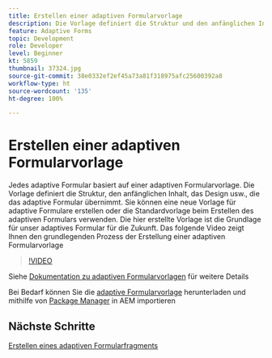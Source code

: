 ```yaml
---
title: Erstellen einer adaptiven Formularvorlage
description: Die Vorlage definiert die Struktur und den anfänglichen Inhalt des adaptiven Formulars.
feature: Adaptive Forms
topic: Development
role: Developer
level: Beginner
kt: 5859
thumbnail: 37324.jpg
source-git-commit: 38e0332ef2ef45a73a81f318975afc25600392a8
workflow-type: ht
source-wordcount: '135'
ht-degree: 100%

---
```



# Erstellen einer adaptiven Formularvorlage

Jedes adaptive Formular basiert auf einer adaptiven Formularvorlage. Die Vorlage definiert die Struktur, den anfänglichen Inhalt, das Design usw., die das adaptive Formular übernimmt. Sie können eine neue Vorlage für adaptive Formulare erstellen oder die Standardvorlage beim Erstellen des adaptiven Formulars verwenden.
Die hier erstellte Vorlage ist die Grundlage für unser adaptives Formular für die Zukunft.
Das folgende Video zeigt Ihnen den grundlegenden Prozess der Erstellung einer adaptiven Formularvorlage

>[!VIDEO](https://video.tv.adobe.com/v/37324?quality=12&learn=on)

Siehe [Dokumentation zu adaptiven Formularvorlagen](https://experienceleague.adobe.com/docs/experience-manager-65/forms/adaptive-forms-advanced-authoring/template-editor.html?lang=de) für weitere Details

Bei Bedarf können Sie die [adaptive Formularvorlage](assets/peak-application-template.zip) herunterladen und mithilfe von [Package Manager](http://localhost:4502/crx/packmgr/index.jsp) in AEM importieren


## Nächste Schritte

[Erstellen eines adaptiven Formularfragments](./create-form-fragment.md)


